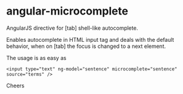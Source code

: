 angular-microcomplete
=====================

AngularJS directive for [tab] shell-like autocomplete.

Enables autocomplete in HTML input tag and deals with the default behavior, when on [tab] the focus is changed to a next element.

The usage is as easy as

```
<input type="text" ng-model="sentence" microcomplete="sentence" source="terms" />
```

Cheers
